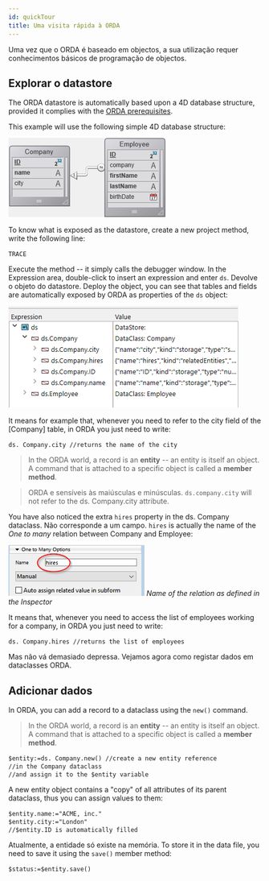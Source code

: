 ```yaml
---
id: quickTour
title: Uma visita rápida à ORDA
---
```


Uma vez que o ORDA é baseado em objectos, a sua utilização requer conhecimentos básicos de programação de objectos.

## Explorar o datastore

The ORDA datastore is automatically based upon a 4D database structure, provided it complies with the [ORDA prerequisites](overview.md#orda-prerequisites).

This example will use the following simple 4D database structure:

![](../assets/en/ORDA/struc.png)

To know what is exposed as the datastore, create a new project method, write the following line:

```code4d
TRACE
```

Execute the method -- it simply calls the debugger window. In the Expression area, double-click to insert an expression and enter `ds`. Devolve o objeto do datastore. Deploy the object, you can see that tables and fields are automatically exposed by ORDA as properties of the `ds` object:

![](../assets/en/ORDA/debug1.png)

It means for example that, whenever you need to refer to the city field of the [Company] table, in ORDA you just need to write:

```code4d
ds. Company.city //returns the name of the city
```

> In the ORDA world, a record is an **entity** -- an entity is itself an object. A command that is attached to a specific object is called a **member method**.

> ORDA e sensíveis às maiúsculas e minúsculas. `ds.company.city` will not refer to the ds. Company.city attribute.

You have also noticed the extra `hires` property in the ds. Company dataclass. Não corresponde a um campo. `hires` is actually the name of the *One to many* relation between Company and Employee:

![](../assets/en/ORDA/struc2s.png) *Name of the relation as defined in the Inspector*

It means that, whenever you need to access the list of employees working for a company, in ORDA you just need to write:

```code4d
ds. Company.hires //returns the list of employees
```

Mas não vá demasiado depressa. Vejamos agora como registar dados em dataclasses ORDA.


## Adicionar dados

In ORDA, you can add a record to a dataclass using the `new()` command.
> In the ORDA world, a record is an **entity** -- an entity is itself an object. A command that is attached to a specific object is called a **member method**.

```code4d
$entity:=ds. Company.new() //create a new entity reference
//in the Company dataclass  
//and assign it to the $entity variable
```

A new entity object contains a "copy" of all attributes of its parent dataclass, thus you can assign values to them:

```code4d
$entity.name:="ACME, inc."  
$entity.city:="London"  
//$entity.ID is automatically filled
```

Atualmente, a entidade só existe na memória. To store it in the data file, you need to save it using the `save()` member method:

```code4d
$status:=$entity.save()
```








